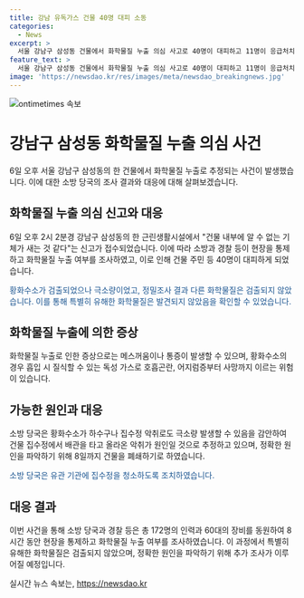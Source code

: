 ```yaml
---
title: 강남 유독가스 건물 40명 대피 소동
categories:
  - News
excerpt: >
  서울 강남구 삼성동 건물에서 화학물질 누출 의심 사고로 40명이 대피하고 11명이 응급처치를 받았다. 소방과 경찰 등 172명의 인력과 60대의 장비를 동원해 8시간 동안 조사를 진행했으나 유해한 화학물질은 검출되지 않았다. 황화수소가 극소량으로 검출돼 이에 따른 조치가 이뤄지고, 하수구나 집수정 악취가 원인이 될 것으로 추정되며, 건물은 폐쇄될 예정이다. 악취 원인 파악을 위해 추가 조사가 이뤄지고 있으며, 공포심을 안고 있는 시민들에 대한 안전에 대한 우려도 재조명됐다.
feature_text: >
  서울 강남구 삼성동 건물에서 화학물질 누출 의심 사고로 40명이 대피하고 11명이 응급처치를 받았다. 소방과 경찰 등 172명의 인력과 60대의 장비를 동원해 8시간 동안 조사를 진행했으나 유해한 화학물질은 검출되지 않았다. 황화수소가 극소량으로 검출돼 이에 따른 조치가 이뤄지고, 하수구나 집수정 악취가 원인이 될 것으로 추정되며, 건물은 폐쇄될 예정이다. 악취 원인 파악을 위해 추가 조사가 이뤄지고 있으며, 공포심을 안고 있는 시민들에 대한 안전에 대한 우려도 재조명됐다.
image: 'https://newsdao.kr/res/images/meta/newsdao_breakingnews.jpg'
---
```


<p><img src="https://newsdao.kr/res/images/meta/newsdao_breakingnews.jpg" alt="ontimetimes 속보" /></p>

<h1>강남구 삼성동 화학물질 누출 의심 사건</h1>

<p data-ke-size="size16">6일 오후 서울 강남구 삼성동의 한 건물에서 화학물질 누출로 추정되는 사건이 발생했습니다. 이에 대한 소방 당국의 조사 결과와 대응에 대해 살펴보겠습니다.</p>

<h2>화학물질 누출 의심 신고와 대응</h2>

<p>6일 오후 2시 2분경 강남구 삼성동의 한 근린생활시설에서 "건물 내부에 알 수 없는 기체가 새는 것 같다"는 신고가 접수되었습니다. 이에 따라 소방과 경찰 등이 현장을 통제하고 화학물질 누출 여부를 조사하였고, 이로 인해 건물 주민 등 40명이 대피하게 되었습니다.</p>

<p><span style="color: #1a5490;">황화수소가 검출되었으나 극소량이었고, 정밀조사 결과 다른 화학물질은 검출되지 않았습니다. 이를 통해 특별히 유해한 화학물질은 발견되지 않았음을 확인할 수 있었습니다.</span></p>

<h2>화학물질 누출에 의한 증상</h2>

<p>화학물질 누출로 인한 증상으로는 메스꺼움이나 통증이 발생할 수 있으며, 황화수소의 경우 흡입 시 질식할 수 있는 독성 가스로 호흡곤란, 어지럼증부터 사망까지 이르는 위험이 있습니다.</p>

<h2>가능한 원인과 대응</h2>

<p>소방 당국은 황화수소가 하수구나 집수정 악취로도 극소량 발생할 수 있음을 감안하여 건물 집수정에서 배관을 타고 올라온 악취가 원인일 것으로 추정하고 있으며, 정확한 원인을 파악하기 위해 8일까지 건물을 폐쇄하기로 하였습니다.</p>

<p><span style="color: #1a5490;">소방 당국은 유관 기관에 집수정을 청소하도록 조치하였습니다.</span></p>

<h2>대응 결과</h2>

<p>이번 사건을 통해 소방 당국과 경찰 등은 총 172명의 인력과 60대의 장비를 동원하여 8시간 동안 현장을 통제하고 화학물질 누출 여부를 조사하였습니다. 이 과정에서 특별히 유해한 화학물질은 검출되지 않았으며, 정확한 원인을 파악하기 위해 추가 조사가 이루어질 예정입니다.</p>
실시간 뉴스 속보는, <a href="https://newsdao.kr" rel="dofollow">https://newsdao.kr</a>


